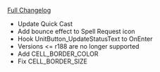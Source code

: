 [Full Changelog](https://github.com/enderneko/Cell/compare/r195-release...f185ed068b9622c4e113aa03d3cf79d37fd267b5)

- Update Quick Cast
- Add bounce effect to Spell Request icon
- Hook UnitButton_UpdateStatusText to OnEnter
- Versions <= r188 are no longer supported
- Add CELL_BORDER_COLOR
- Fix CELL_BORDER_SIZE
